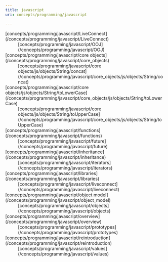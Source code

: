 ```yaml
---
title: javascript
uri: concepts/programming/javascript

---
```

<dl data-table="mw-prefixindex-list-table">
<dt>
[concepts/programming/javascript/LiveConnect](/concepts/programming/javascript/LiveConnect)

</dt>
<dd>
[concepts/programming/javascript/OOJ](/concepts/programming/javascript/OOJ)
</dd>
<dt>
[concepts/programming/javascript/core objects](/concepts/programming/javascript/core_objects)
</dt>
<dd>
[concepts/programming/javascript/core objects/js/objects/String/concat](/concepts/programming/javascript/core_objects/js/objects/String/concat)
</dd>
<dt>
[concepts/programming/javascript/core objects/js/objects/String/toLowerCase](/concepts/programming/javascript/core_objects/js/objects/String/toLowerCase)
</dt>
<dd>
[concepts/programming/javascript/core objects/js/objects/String/toUpperCase](/concepts/programming/javascript/core_objects/js/objects/String/toUpperCase)
</dd>
<dt>
[concepts/programming/javascript/functions](/concepts/programming/javascript/functions)
</dt>
<dd>
[concepts/programming/javascript/future](/concepts/programming/javascript/future)
</dd>
<dt>
[concepts/programming/javascript/inheritance](/concepts/programming/javascript/inheritance)
</dt>
<dd>
[concepts/programming/javascript/iterators](/concepts/programming/javascript/iterators)
</dd>
<dt>
[concepts/programming/javascript/libraries](/concepts/programming/javascript/libraries)
</dt>
<dd>
[concepts/programming/javascript/liveconnect](/concepts/programming/javascript/liveconnect)
</dd>
<dt>
[concepts/programming/javascript/object model](/concepts/programming/javascript/object_model)
</dt>
<dd>
[concepts/programming/javascript/objects](/concepts/programming/javascript/objects)
</dd>
<dt>
[concepts/programming/javascript/overview](/concepts/programming/javascript/overview)
</dt>
<dd>
[concepts/programming/javascript/prototypes](/concepts/programming/javascript/prototypes)
</dd>
<dt>
[concepts/programming/javascript/reintroduction](/concepts/programming/javascript/reintroduction)
</dt>
<dd>
[concepts/programming/javascript/values](/concepts/programming/javascript/values)
</dd>
</dl>
